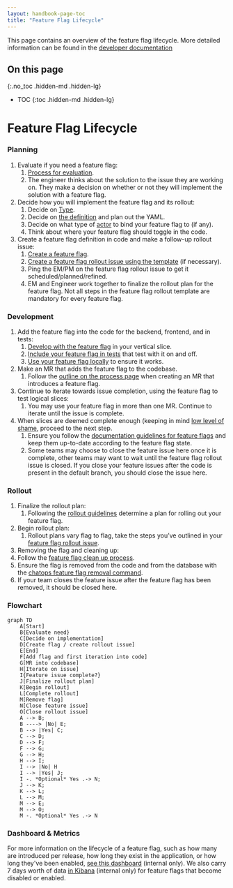 ```yaml
---
layout: handbook-page-toc
title: "Feature Flag Lifecycle"
---
```


This page contains an overview of the feature flag lifecycle. More detailed information can be found in the [developer documentation](https://docs.gitlab.com/ee/development/feature_flags/process.html)

## On this page
{:.no_toc .hidden-md .hidden-lg}

- TOC
{:toc .hidden-md .hidden-lg}

# Feature Flag Lifecycle

### Planning

1. Evaluate if you need a feature flag:
   1. [Process for evaluation](https://docs.gitlab.com/ee/development/feature_flags/process.html#when-to-use-feature-flags).
   1. The engineer thinks about the solution to the issue they are working on. They make a decision on whether or not they will implement the solution with a feature flag.
1. Decide how you will implement the feature flag and its rollout:
   1. Decide on [Type](https://docs.gitlab.com/ee/development/feature_flags/development.html#types-of-feature-flags).
   1. Decide on [the definition](https://docs.gitlab.com/ee/development/feature_flags/development.html#feature-flag-definition-and-validation) and plan out the YAML.
   1. Decide on what type of [actor](https://docs.gitlab.com/ee/development/feature_flags/development.html#feature-actors) to bind your feature flag to (if any).
   1. Think about where your feature flag should toggle in the code.
1. Create a feature flag definition in code and make a follow-up rollout issue:
   1. [Create a feature flag](https://docs.gitlab.com/ee/development/feature_flags/development.html#create-a-new-feature-flag).
   1. [Create a feature flag rollout issue using the template](https://docs.gitlab.com/ee/development/feature_flags/development.html#development-type) (if necessary).
   1. Ping the EM/PM on the feature flag rollout issue to get it scheduled/planned/refined.
   1. EM and Engineer work together to finalize the rollout plan for the feature flag. Not all steps in the feature flag rollout template are mandatory for every feature flag.

### Development

1. Add the feature flag into the code for the backend, frontend, and in tests:
   1. [Develop with the feature flag](https://docs.gitlab.com/ee/development/feature_flags/development.html#develop-with-a-feature-flag) in your vertical slice.
   1. [Include your feature flag in tests](https://docs.gitlab.com/ee/development/feature_flags/development.html#feature-flags-in-tests) that test with it on and off.
   1. [Use your feature flag locally](https://docs.gitlab.com/ee/development/feature_flags/development.html#enabling-a-feature-flag-locally-in-development) to ensure it works.
1. Make an MR that adds the feature flag to the codebase.
   1. Follow the [outline on the process page](https://docs.gitlab.com/ee/development/feature_flags/process.html#feature-flags-in-gitlab-development) when creating an MR that introduces a feature flag.
1. Continue to iterate towards issue completion, using the feature flag to test logical slices:
   1. You may use your feature flag in more than one MR. Continue to iterate until the issue is complete.
1. When slices are deemed complete enough (keeping in mind [low level of shame](https://about.gitlab.com/handbook/values/#low-level-of-shame), proceed to the next step.
   1. Ensure you follow the [documentation guidelines for feature flags](https://docs.gitlab.com/ee/development/documentation/feature_flags.html) and keep them up-to-date according to the feature flag state.
   1. Some teams may choose to close the feature issue here once it is complete, other teams may want to wait until the feature flag rollout issue is closed. If you close your feature issues after the code is present in the default branch, you should close the issue here.

### Rollout

1. Finalize the rollout plan:
   1. Following the [rollout guidelines](https://docs.gitlab.com/ee/development/feature_flags/controls.html#rolling-out-changes) determine a plan for rolling out your feature flag.
1. Begin rollout plan:
   1. Rollout plans vary flag to flag, take the steps you’ve outlined in your [feature flag rollout issue](https://gitlab.com/gitlab-org/gitlab/-/blob/master/.gitlab/issue_templates/Feature%20Flag%20Roll%20Out.md).
11. Removing the flag and cleaning up:
   1. Follow the [feature flag clean up process](https://docs.gitlab.com/ee/development/feature_flags/controls.html#cleaning-up).
   1. Ensure the flag is removed from the code and from the database with the [chatops feature flag removal command](https://docs.gitlab.com/ee/development/feature_flags/controls.html#cleanup-chatops).
   1. If your team closes the feature issue after the feature flag has been removed, it should be closed here.

### Flowchart

```mermaid
graph TD
    A[Start]
    B{Evaluate need}
    C[Decide on implementation]
    D[Create flag / create rollout issue]
    E[End]
    F[Add flag and first iteration into code]
    G[MR into codebase]
    H[Iterate on issue]
    I{Feature issue complete?}
    J[Finalize rollout plan]
    K[Begin rollout]
    L[Complete rollout]
    M[Remove flag]
    N[Close feature issue]
    O[Close rollout issue]
    A --> B;
    B ----> |No| E;
    B --> |Yes| C;
    C --> D;
    D --> F;
    F --> G;
    G --> H;
    H --> I;
    I --> |No| H
    I --> |Yes| J;
    I -. *Optional* Yes .-> N;
    J --> K;
    K --> L;
    L --> M;
    M --> E;
    M --> O;
    M -. *Optional* Yes .-> N
```

### Dashboard & Metrics

For more information on the lifecycle of a feature flag, such as how many are introduced per release, how long they exist in the application, or how long they've been enabled, [see this dashboard](https://app.periscopedata.com/app/gitlab/792066/Engineering-::-Feature-Flags) (internal only). We also carry 7 days worth of data [in Kibana](https://log.gprd.gitlab.net/goto/d060337c017723084c6d97e09e591fc6) (internal only) for feature flags that become disabled or enabled.
